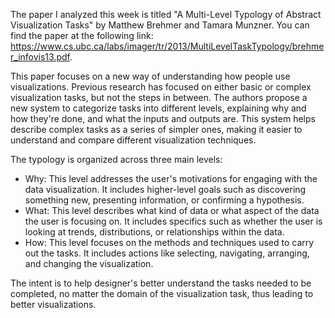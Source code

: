 The paper I analyzed this week is titled "A Multi-Level Typology of Abstract Visualization Tasks" by Matthew Brehmer and Tamara Munzner. You can find the paper at the following link: https://www.cs.ubc.ca/labs/imager/tr/2013/MultiLevelTaskTypology/brehmer_infovis13.pdf.

This paper focuses on a new way of understanding how people use visualizations. Previous research has focused on either basic or complex visualization tasks, but not the steps in between. The authors propose a new system to categorize tasks into different levels, explaining why and how they're done, and what the inputs and outputs are. This system helps describe complex tasks as a series of simpler ones, making it easier to understand and compare different visualization techniques.

The typology is organized across three main levels:
- Why: This level addresses the user's motivations for engaging with the data visualization. It includes higher-level goals such as discovering something new, presenting information, or confirming a hypothesis.
- What: This level describes what kind of data or what aspect of the data the user is focusing on. It includes specifics such as whether the user is looking at trends, distributions, or relationships within the data.
- How: This level focuses on the methods and techniques used to carry out the tasks. It includes actions like selecting, navigating, arranging, and changing the visualization.

The intent is to help designer's better understand the tasks needed to be completed, no matter the domain of the visualization task, thus leading to better visualizations.
